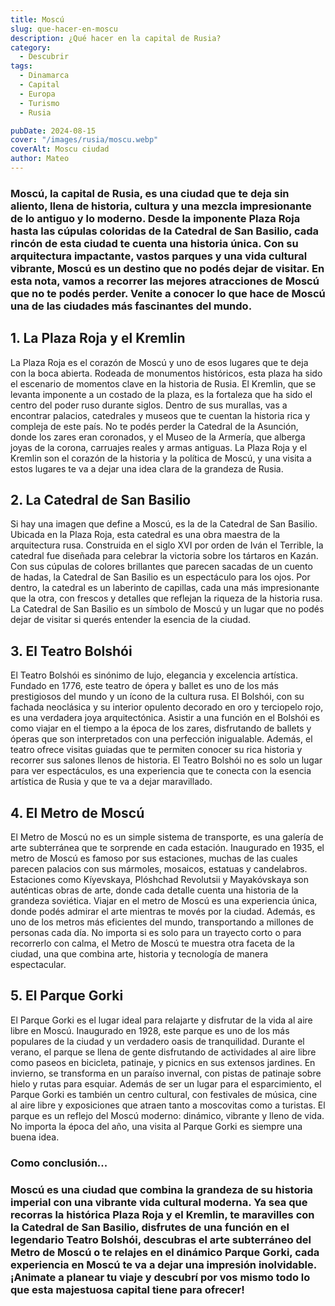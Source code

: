 ```yaml
---
title: Moscú
slug: que-hacer-en-moscu
description: ¿Qué hacer en la capital de Rusia?
category:
  - Descubrir
tags:
  - Dinamarca
  - Capital
  - Europa
  - Turismo
  - Rusia

pubDate: 2024-08-15
cover: "/images/rusia/moscu.webp"
coverAlt: Moscu ciudad
author: Mateo
---
```


### Moscú, la capital de Rusia, es una ciudad que te deja sin aliento, llena de historia, cultura y una mezcla impresionante de lo antiguo y lo moderno. Desde la imponente Plaza Roja hasta las cúpulas coloridas de la Catedral de San Basilio, cada rincón de esta ciudad te cuenta una historia única. Con su arquitectura impactante, vastos parques y una vida cultural vibrante, Moscú es un destino que no podés dejar de visitar. En esta nota, vamos a recorrer las mejores atracciones de Moscú que no te podés perder. Venite a conocer lo que hace de Moscú una de las ciudades más fascinantes del mundo.


## 1. La Plaza Roja y el Kremlin 

La Plaza Roja es el corazón de Moscú y uno de esos lugares que te deja con la boca abierta. Rodeada de monumentos históricos, esta plaza ha sido el escenario de momentos clave en la historia de Rusia. El Kremlin, que se levanta imponente a un costado de la plaza, es la fortaleza que ha sido el centro del poder ruso durante siglos. Dentro de sus murallas, vas a encontrar palacios, catedrales y museos que te cuentan la historia rica y compleja de este país. No te podés perder la Catedral de la Asunción, donde los zares eran coronados, y el Museo de la Armería, que alberga joyas de la corona, carruajes reales y armas antiguas. La Plaza Roja y el Kremlin son el corazón de la historia y la política de Moscú, y una visita a estos lugares te va a dejar una idea clara de la grandeza de Rusia.

## 2. La Catedral de San Basilio 

Si hay una imagen que define a Moscú, es la de la Catedral de San Basilio. Ubicada en la Plaza Roja, esta catedral es una obra maestra de la arquitectura rusa. Construida en el siglo XVI por orden de Iván el Terrible, la catedral fue diseñada para celebrar la victoria sobre los tártaros en Kazán. Con sus cúpulas de colores brillantes que parecen sacadas de un cuento de hadas, la Catedral de San Basilio es un espectáculo para los ojos. Por dentro, la catedral es un laberinto de capillas, cada una más impresionante que la otra, con frescos y detalles que reflejan la riqueza de la historia rusa. La Catedral de San Basilio es un símbolo de Moscú y un lugar que no podés dejar de visitar si querés entender la esencia de la ciudad.

## 3. El Teatro Bolshói 

El Teatro Bolshói es sinónimo de lujo, elegancia y excelencia artística. Fundado en 1776, este teatro de ópera y ballet es uno de los más prestigiosos del mundo y un ícono de la cultura rusa. El Bolshói, con su fachada neoclásica y su interior opulento decorado en oro y terciopelo rojo, es una verdadera joya arquitectónica. Asistir a una función en el Bolshói es como viajar en el tiempo a la época de los zares, disfrutando de ballets y óperas que son interpretados con una perfección inigualable. Además, el teatro ofrece visitas guiadas que te permiten conocer su rica historia y recorrer sus salones llenos de historia. El Teatro Bolshói no es solo un lugar para ver espectáculos, es una experiencia que te conecta con la esencia artística de Rusia y que te va a dejar maravillado.

## 4. El Metro de Moscú 

El Metro de Moscú no es un simple sistema de transporte, es una galería de arte subterránea que te sorprende en cada estación. Inaugurado en 1935, el metro de Moscú es famoso por sus estaciones, muchas de las cuales parecen palacios con sus mármoles, mosaicos, estatuas y candelabros. Estaciones como Kíyevskaya, Plóshchad Revolutsii y Mayakóvskaya son auténticas obras de arte, donde cada detalle cuenta una historia de la grandeza soviética. Viajar en el metro de Moscú es una experiencia única, donde podés admirar el arte mientras te movés por la ciudad. Además, es uno de los metros más eficientes del mundo, transportando a millones de personas cada día. No importa si es solo para un trayecto corto o para recorrerlo con calma, el Metro de Moscú te muestra otra faceta de la ciudad, una que combina arte, historia y tecnología de manera espectacular.

## 5. El Parque Gorki 

El Parque Gorki es el lugar ideal para relajarte y disfrutar de la vida al aire libre en Moscú. Inaugurado en 1928, este parque es uno de los más populares de la ciudad y un verdadero oasis de tranquilidad. Durante el verano, el parque se llena de gente disfrutando de actividades al aire libre como paseos en bicicleta, patinaje, y picnics en sus extensos jardines. En invierno, se transforma en un paraíso invernal, con pistas de patinaje sobre hielo y rutas para esquiar. Además de ser un lugar para el esparcimiento, el Parque Gorki es también un centro cultural, con festivales de música, cine al aire libre y exposiciones que atraen tanto a moscovitas como a turistas. El parque es un reflejo del Moscú moderno: dinámico, vibrante y lleno de vida. No importa la época del año, una visita al Parque Gorki es siempre una buena idea.

### Como conclusión... 

### Moscú es una ciudad que combina la grandeza de su historia imperial con una vibrante vida cultural moderna. Ya sea que recorras la histórica Plaza Roja y el Kremlin, te maravilles con la Catedral de San Basilio, disfrutes de una función en el legendario Teatro Bolshói, descubras el arte subterráneo del Metro de Moscú o te relajes en el dinámico Parque Gorki, cada experiencia en Moscú te va a dejar una impresión inolvidable. ¡Animate a planear tu viaje y descubrí por vos mismo todo lo que esta majestuosa capital tiene para ofrecer!

